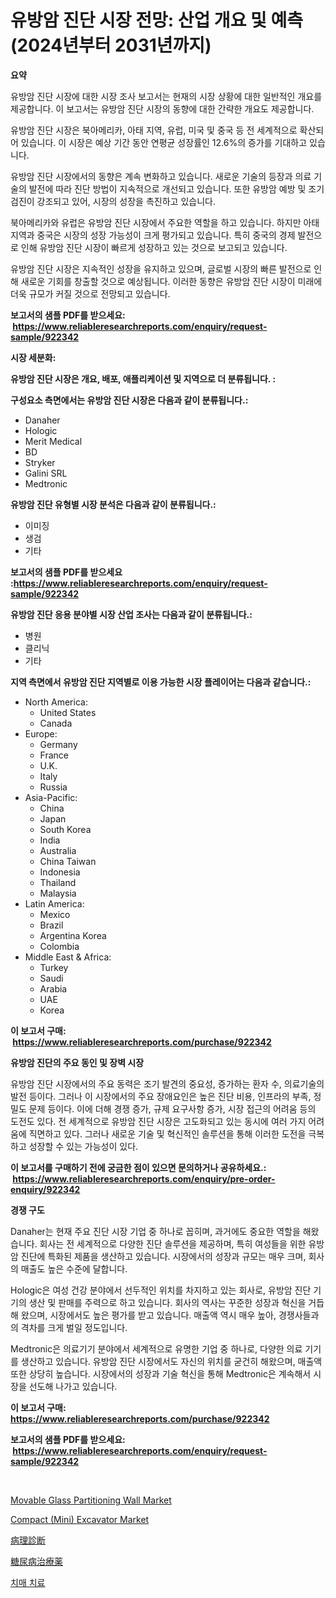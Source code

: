 <p><h1>유방암 진단 시장 전망: 산업 개요 및 예측 (2024년부터 2031년까지)</h1></p><p><strong>요약</strong></p>
<p><p>유방암 진단 시장에 대한 시장 조사 보고서는 현재의 시장 상황에 대한 일반적인 개요를 제공합니다. 이 보고서는 유방암 진단 시장의 동향에 대한 간략한 개요도 제공합니다. </p><p>유방암 진단 시장은 북아메리카, 아태 지역, 유럽, 미국 및 중국 등 전 세계적으로 확산되어 있습니다. 이 시장은 예상 기간 동안 연평균 성장률인 12.6%의 증가를 기대하고 있습니다.</p><p>유방암 진단 시장에서의 동향은 계속 변화하고 있습니다. 새로운 기술의 등장과 의료 기술의 발전에 따라 진단 방법이 지속적으로 개선되고 있습니다. 또한 유방암 예방 및 조기 검진이 강조되고 있어, 시장의 성장을 촉진하고 있습니다.</p><p>북아메리카와 유럽은 유방암 진단 시장에서 주요한 역할을 하고 있습니다. 하지만 아태 지역과 중국은 시장의 성장 가능성이 크게 평가되고 있습니다. 특히 중국의 경제 발전으로 인해 유방암 진단 시장이 빠르게 성장하고 있는 것으로 보고되고 있습니다.</p><p>유방암 진단 시장은 지속적인 성장을 유지하고 있으며, 글로벌 시장의 빠른 발전으로 인해 새로운 기회를 창출할 것으로 예상됩니다. 이러한 동향은 유방암 진단 시장이 미래에 더욱 규모가 커질 것으로 전망되고 있습니다.</p></p>
<p><strong>보고서의 샘플 PDF를 받으세요: &nbsp;<a href="https://www.reliableresearchreports.com/enquiry/request-sample/922342">https://www.reliableresearchreports.com/enquiry/request-sample/922342</a></strong></p>
<p><strong>시장 세분화:</strong></p>
<p><strong> 유방암 진단 시장은 개요, 배포, 애플리케이션 및 지역으로 더 분류됩니다. :</strong></p>
<p><strong>구성요소 측면에서는 유방암 진단 시장은 다음과 같이 분류됩니다.:</strong></p>
<p><ul><li>Danaher</li><li>Hologic</li><li>Merit Medical</li><li>BD</li><li>Stryker</li><li>Galini SRL</li><li>Medtronic</li></ul></p>
<p><strong> 유방암 진단 유형별 시장 분석은 다음과 같이 분류됩니다.:</strong></p>
<p><ul><li>이미징</li><li>생검</li><li>기타</li></ul></p>
<p><strong>보고서의 샘플 PDF를 받으세요 :<a href="https://www.reliableresearchreports.com/enquiry/request-sample/922342">https://www.reliableresearchreports.com/enquiry/request-sample/922342</a></strong></p>
<p><strong> 유방암 진단 응용 분야별 시장 산업 조사는 다음과 같이 분류됩니다.:</strong></p>
<p><ul><li>병원</li><li>클리닉</li><li>기타</li></ul></p>
<p><strong>지역 측면에서 유방암 진단 지역별로 이용 가능한 시장 플레이어는 다음과 같습니다.:</strong></p>
<p><ul>
    <li>
        North America:
        <ul>
            <li>United States</li>
            <li>Canada</li>
        </ul>
    </li>
    <li>
        Europe:
        <ul>
            <li>Germany</li>
            <li>France</li>
            <li>U.K.</li>
            <li>Italy</li>
            <li>Russia</li>
        </ul>
    </li>
    <li>
        Asia-Pacific:
        <ul>
            <li>China</li>
            <li>Japan</li>
            <li>South Korea</li>
            <li>India</li>
            <li>Australia</li>
            <li>China Taiwan</li>
            <li>Indonesia</li>
            <li>Thailand</li>
            <li>Malaysia</li>
        </ul>
    </li>
    <li>
        Latin America:
        <ul>
            <li>Mexico</li>
            <li>Brazil</li>
            <li>Argentina Korea</li>
            <li>Colombia</li>
        </ul>
    </li>
    <li>
        Middle East & Africa:
        <ul>
            <li>Turkey</li>
            <li>Saudi</li>
            <li>Arabia</li>
            <li>UAE</li>
            <li>Korea</li>
        </ul>
    </li>
    </ul></p>
<p><strong>이 보고서 구매: &nbsp;<a href="https://www.reliableresearchreports.com/purchase/922342">https://www.reliableresearchreports.com/purchase/922342</a></strong></p>
<p><strong>유방암 진단의 주요 동인 및 장벽 시장</strong></p>
<p><p>유방암 진단 시장에서의 주요 동력은 조기 발견의 중요성, 증가하는 환자 수, 의료기술의 발전 등이다. 그러나 이 시장에서의 주요 장애요인은 높은 진단 비용, 인프라의 부족, 정밀도 문제 등이다. 이에 더해 경쟁 증가, 규제 요구사항 증가, 시장 접근의 어려움 등의 도전도 있다. 전 세계적으로 유방암 진단 시장은 고도화되고 있는 동시에 여러 가지 어려움에 직면하고 있다. 그러나 새로운 기술 및 혁신적인 솔루션을 통해 이러한 도전을 극복하고 성장할 수 있는 가능성이 있다.</p></p>
<p><strong>이 보고서를 구매하기 전에 궁금한 점이 있으면 문의하거나 공유하세요.: &nbsp;<a href="https://www.reliableresearchreports.com/enquiry/pre-order-enquiry/922342">https://www.reliableresearchreports.com/enquiry/pre-order-enquiry/922342</a></strong></p>
<p><strong>경쟁 구도</strong></p>
<p><p>Danaher는 현재 주요 진단 시장 기업 중 하나로 꼽히며, 과거에도 중요한 역할을 해왔습니다. 회사는 전 세계적으로 다양한 진단 솔루션을 제공하며, 특히 여성들을 위한 유방암 진단에 특화된 제품을 생산하고 있습니다. 시장에서의 성장과 규모는 매우 크며, 회사의 매출도 높은 수준에 달합니다.</p><p>Hologic은 여성 건강 분야에서 선두적인 위치를 차지하고 있는 회사로, 유방암 진단 기기의 생산 및 판매를 주력으로 하고 있습니다. 회사의 역사는 꾸준한 성장과 혁신을 거듭해 왔으며, 시장에서도 높은 평가를 받고 있습니다. 매출액 역시 매우 높아, 경쟁사들과의 격차를 크게 벌일 정도입니다.</p><p>Medtronic은 의료기기 분야에서 세계적으로 유명한 기업 중 하나로, 다양한 의료 기기를 생산하고 있습니다. 유방암 진단 시장에서도 자신의 위치를 굳건히 해왔으며, 매출액 또한 상당히 높습니다. 시장에서의 성장과 기술 혁신을 통해 Medtronic은 계속해서 시장을 선도해 나가고 있습니다.</p></p>
<p><strong>이 보고서 구매: &nbsp; <a href="https://www.reliableresearchreports.com/purchase/922342">https://www.reliableresearchreports.com/purchase/922342</a></strong></p>
<p><strong>보고서의 샘플 PDF를 받으세요: &nbsp;<a href="https://www.reliableresearchreports.com/enquiry/request-sample/922342">https://www.reliableresearchreports.com/enquiry/request-sample/922342</a></strong><strong></strong></p>
<p>&nbsp;</p>
<p><p><a href="https://issuu.com/reportprime-2/docs/movable-glass-partitioning-wall-market-size-2030.p">Movable Glass Partitioning Wall Market</a></p><p><a href="https://github.com/indrystar/Market-Research-Report-List-2/blob/main/compact-mini-excavator-market.md">Compact (Mini) Excavator Market</a></p><p><a href="https://github.com/mohamedbakry57/Market-Research-Report-List-2/blob/main/6759713182503.md">病理診断</a></p><p><a href="https://github.com/lababdou/Market-Research-Report-List-2/blob/main/5731931182504.md">糖尿病治療薬</a></p><p><a href="https://github.com/sougarounis/Market-Research-Report-List-2/blob/main/3377704182500.md">치매 치료</a></p></p>